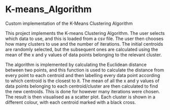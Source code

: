 # K-means_Algorithm
Custom implementation of the K-Means Clustering Algorithm

This project implements the K-means Clustering Algorithm. The user selects which data to use, and this is loaded from a csv file. The user then chooses how many clusters to use and the number of iterations. The initial centroids are randomly selected, but the subsequent ones are calculated using the mean of the x and y values of data points belonging to the relevant cluster.

The algorithm is implemented by calculating the Euclidean distance between two points, and this function is used to calculate the distance from every point to each centroid and then labelling every data point according to which centroid is the closest to it. The mean of all the x and y values of data points belonging to each centroid/cluster are then calculated to find the new centroids. This is done for however many iterations were chosen. The result is then visualised as a scatter plot. Each cluster is shown in a different colour, with each centroid marked with a black cross.
